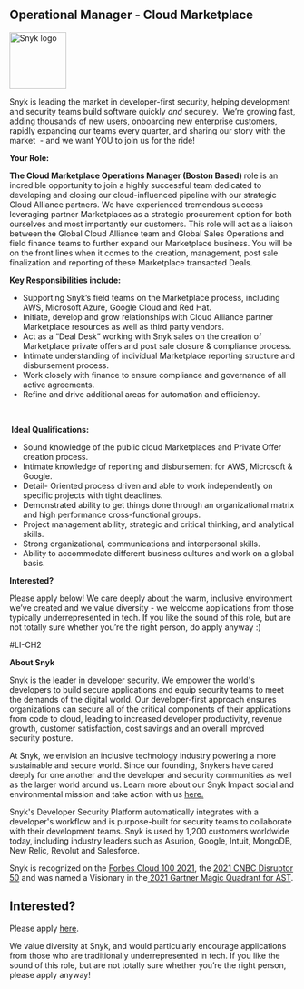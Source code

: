 Operational Manager - Cloud Marketplace
---

<img src="https://res.cloudinary.com/snyk/image/upload/v1537345894/press-kit/brand/logo-black.png" width="100" alt="Snyk logo" />

<p><span style="font-weight: 400;">Snyk is leading the market in developer-first security, helping development and security teams build software quickly </span><em><span style="font-weight: 400;">and</span></em><span style="font-weight: 400;"> securely.&nbsp; We’re growing fast, adding thousands of new users, onboarding new enterprise customers, rapidly expanding our teams every quarter, and sharing our story with the market&nbsp; - and we want YOU to join us for the ride!&nbsp;</span></p>
<p><strong>Your Role:</strong></p>
<p><strong>The Cloud Marketplace Operations Manager (Boston Based) </strong><span style="font-weight: 400;">role is an incredible opportunity to join a highly successful team dedicated to developing and closing our cloud-influenced pipeline with our strategic Cloud Alliance partners. We have experienced tremendous success leveraging partner Marketplaces as a strategic procurement option for both ourselves and most importantly our customers. This role will act as a liaison between the Global Cloud Alliance team and Global Sales Operations and field finance teams to further expand our Marketplace business. You will be on the front lines when it comes to the creation, management, post sale finalization and reporting of these Marketplace transacted Deals.&nbsp;</span></p>
<p><strong>Key Responsibilities include:</strong></p>
<ul>
<li style="font-weight: 400;"><span style="font-weight: 400;">Supporting Snyk’s field teams on the Marketplace process, including AWS, Microsoft Azure, Google Cloud and Red Hat.&nbsp;</span></li>
<li style="font-weight: 400;"><span style="font-weight: 400;">Initiate, develop and grow relationships with Cloud Alliance partner Marketplace resources as well as third party vendors.&nbsp;</span></li>
<li style="font-weight: 400;"><span style="font-weight: 400;">Act as a “Deal Desk” working with Snyk sales on the creation of Marketplace private offers and post sale closure &amp; compliance process.</span></li>
<li style="font-weight: 400;"><span style="font-weight: 400;">Intimate understanding of individual Marketplace reporting structure and disbursement process.&nbsp;</span></li>
<li style="font-weight: 400;"><span style="font-weight: 400;">Work closely with finance to ensure compliance and governance of all active agreements.&nbsp;</span></li>
<li style="font-weight: 400;"><span style="font-weight: 400;">Refine and drive additional areas for automation and efficiency.&nbsp;</span></li>
</ul>
<p>&nbsp;</p>
<p><strong>&nbsp;Ideal Qualifications:</strong></p>
<ul>
<li style="font-weight: 400;"><span style="font-weight: 400;">Sound knowledge of the public cloud Marketplaces and Private Offer creation process.</span></li>
<li style="font-weight: 400;"><span style="font-weight: 400;">Intimate knowledge of reporting and disbursement for AWS, Microsoft &amp; Google.</span></li>
<li style="font-weight: 400;"><span style="font-weight: 400;">Detail- Oriented process driven and able to work independently on specific projects with tight deadlines.</span></li>
<li style="font-weight: 400;"><span style="font-weight: 400;">Demonstrated ability to get things done through an organizational matrix and high performance cross-functional groups.</span></li>
<li style="font-weight: 400;"><span style="font-weight: 400;">Project management ability, strategic and critical thinking, and analytical skills.</span></li>
<li style="font-weight: 400;"><span style="font-weight: 400;">Strong organizational, communications and interpersonal skills.</span></li>
<li style="font-weight: 400;"><span style="font-weight: 400;">Ability to accommodate different business cultures and work on a global basis.</span></li>
</ul>
<p><strong>Interested?</strong></p>
<p><span style="font-weight: 400;">Please apply below! We care deeply about the warm, inclusive environment we’ve created and we value diversity - we welcome applications from those typically underrepresented in tech. If you like the sound of this role, but are not totally sure whether you’re the right person, do apply anyway :)</span></p>
<p><span style="font-weight: 400;">#LI-CH2</span></p><div class="content-conclusion"><p><strong>About Snyk</strong></p>
<p><span style="font-weight: 400;">Snyk is the leader in developer security. We empower the world's developers to build secure applications and equip security teams to meet the demands of the digital world. Our developer-first approach ensures organizations can secure all of the critical components of their applications from code to cloud, leading to increased developer productivity, revenue growth, customer satisfaction, cost savings and an overall improved security posture.&nbsp;</span></p>
<p><span style="font-weight: 400;">At Snyk, we envision an inclusive technology industry powering a more sustainable and secure world.</span> <span style="font-weight: 400;">Since our founding, Snykers have cared deeply for one another and the developer and security communities as well as the larger world around us. Learn more about our Snyk Impact social and environmental mission and take action with us </span><a href="https://snyk.io/about/snyk-impact/"><span style="font-weight: 400;">here.</span></a></p>
<p><span style="font-weight: 400;">Snyk's Developer Security Platform automatically integrates with a developer's workflow and is purpose-built for security teams to collaborate with their development teams. Snyk is used by 1,200 customers worldwide today, including industry leaders such as Asurion, Google, Intuit, MongoDB, New Relic, Revolut and Salesforce.</span></p>
<p><span style="font-weight: 400;">Snyk is recognized on the </span><a href="https://www.forbes.com/cloud100/#6f24b5ba5f94"><span style="font-weight: 400;">Forbes Cloud 100 2021</span></a><span style="font-weight: 400;">, the </span><a href="https://www.cnbc.com/2021/05/25/these-are-the-2021-cnbc-disruptor-50-companies.html"><span style="font-weight: 400;">2021 CNBC Disruptor 50</span></a><span style="font-weight: 400;"> and was named a Visionary in the</span><a href="https://snyk.io/blog/snyk-visionary-2021-gartner-magic-quadrant-for-ast/"><span style="font-weight: 400;"> 2021 Gartner Magic Quadrant for AST</span></a><span style="font-weight: 400;">.</span></p></div>

Interested?
---

Please apply [here](https://boards.greenhouse.io/snyk/jobs/5856191002#app).

We value diversity at Snyk, and would particularly encourage applications from those who are traditionally underrepresented in tech.
If you like the sound of this role, but are not totally sure whether you’re the right person, please apply anyway!
